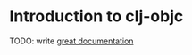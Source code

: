 # Introduction to clj-objc

TODO: write [great documentation](http://jacobian.org/writing/what-to-write/)
